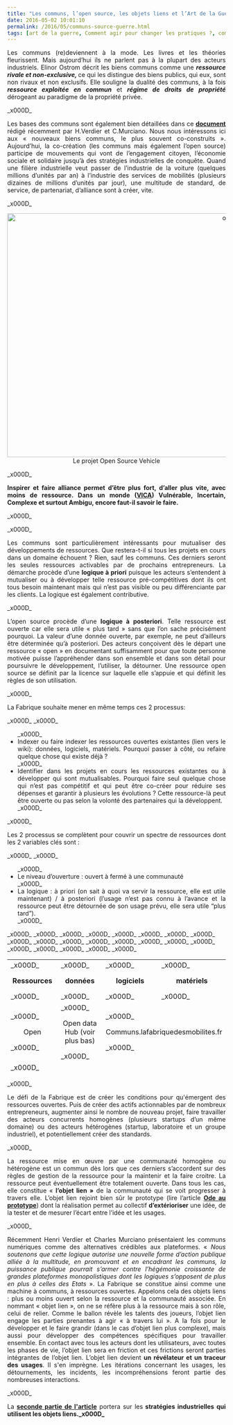 ```yaml
---
title: "Les communs, l’open source, les objets liens et l’Art de la Guerre [1/2]"
date: 2016-05-02 10:01:10
permalink: /2016/05/communs-source-guerre.html
tags: [art de la guerre, Comment agir pour changer les pratiques ?, communs, E.Musk, Fabrique des mobilités, holoptisme, innovation, intelligence collective, open innovation, open source, plate-forme, Que sait-on de nos mobilités ?, Territoire Collectivité Etat Europe]
---
```


<p style="text-align: justify;">Les communs (re)deviennent à la mode. Les livres et les théories fleurissent. Mais aujourd’hui ils ne parlent pas à la plupart des acteurs industriels. Elinor Ostrom décrit les biens communs comme une <strong><em>ressource rivale et non-exclusive, </em></strong>ce qui les distingue des biens publics, qui eux, sont non rivaux et non exclusifs. Elle souligne la dualité des communs, à la fois <strong><em>ressource exploitée en commun</em></strong> et <strong><em>régime de droits de propriété</em></strong> dérogeant au paradigme de la propriété privée.</p>_x000D_
<p style="text-align: justify;">Les bases des communs sont également bien détaillées dans ce <strong><a href="http://events.chairefdd.org/wp-content/uploads/2016/04/CAHIER_FDD_69.pdf" target="_blank">document </a></strong>rédigé récemment par H.Verdier et C.Murciano. Nous nous intéressons ici aux « nouveaux biens communs, le plus souvent co-construits ». Aujourd’hui, la co-création (les communs mais également l’open source) participe de mouvements qui vont de l’engagement citoyen, l’économie sociale et solidaire jusqu’à des stratégies industrielles de conquête. Quand une filière industrielle veut passer de l’industrie de la voiture (quelques millions d’unités par an) à l’industrie des services de mobilités (plusieurs dizaines de millions d’unités par jour), une multitude de standard, de service, de partenariat, d’alliance sont à créer, vite.</p>_x000D_
<p style="text-align: center;"><a href="http://transportsdufutur.ademe.fr/wp-content/uploads/sites/6/2016/05/osv.jpg" rel="attachment wp-att-4184"><img class="aligncenter wp-image-4184 size-full" src="http://transportsdufutur.ademe.fr/wp-content/uploads/sites/6/2016/05/osv.jpg" alt="osv" width="1000" height="562" /></a>Le projet Open Source Vehicle</p>_x000D_
<p style="text-align: justify;"><strong>Inspirer et faire alliance permet d’être plus fort, d’aller plus vite, avec moins de ressource. Dans un monde (<a href="http://transportsdufutur.ademe.fr/2013/07/light-foot-print-strategy.html?s=VICA" target="_blank">VICA</a>) Vulnérable, Incertain, Complexe et surtout Ambigu, encore faut-il savoir le faire.</strong></p>_x000D_
<p style="text-align: justify;"><!--more--></p>_x000D_
<p style="text-align: justify;">Les communs sont particulièrement intéressants pour mutualiser des développements de ressources. Que restera-t-il si tous les projets en cours dans un domaine échouent ? Rien, sauf les communs. Ces derniers seront les seules ressources activables par de prochains entrepreneurs. La démarche procède d’une <strong>logique à priori</strong> puisque les acteurs s’entendent à mutualiser ou à développer telle ressource pré-compétitives dont ils ont tous besoin maintenant mais qui n’est pas visible ou peu différenciante par les clients. La logique est également contributive.</p>_x000D_
<p style="text-align: justify;">L’open source procède d’une <strong>logique à posteriori</strong>. Telle ressource est ouverte car elle sera utile « plus tard » sans que l’on sache précisément pourquoi. La valeur d’une donnée ouverte, par exemple, ne peut d’ailleurs être déterminée qu’à posteriori. Des acteurs conçoivent dès le départ une ressource « open » en documentant suffisamment pour que toute personne motivée puisse l’appréhender dans son ensemble et dans son détail pour poursuivre le développement, l’utiliser, la détourner. Une ressource open source se définit par la licence sur laquelle elle s’appuie et qui définit les règles de son utilisation.</p>_x000D_
<p style="text-align: justify;">La Fabrique souhaite mener en même temps ces 2 processus:</p>_x000D_
_x000D_
<ul style="text-align: justify;">_x000D_
	<li>Indexer ou faire indexer les ressources ouvertes existantes (lien vers le wiki): données, logiciels, matériels. Pourquoi passer à côté, ou refaire quelque chose qui existe déjà ?</li>_x000D_
	<li>Identifier dans les projets en cours les ressources existantes ou à développer qui sont mutualisables. Pourquoi faire seul quelque chose qui n’est pas compétitif et qui peut être co-créer pour réduire ses dépenses et garantir à plusieurs les évolutions ? Cette ressource-là peut être ouverte ou pas selon la volonté des partenaires qui la développent.</li>_x000D_
</ul>_x000D_
<p style="text-align: justify;">Les 2 processus se complètent pour couvrir un spectre de ressources dont les 2 variables clés sont :</p>_x000D_
_x000D_
<ul style="text-align: justify;">_x000D_
	<li>Le niveau d’ouverture : ouvert à fermé à une communauté</li>_x000D_
	<li>La logique : à priori (on sait à quoi va servir la ressource, elle est utile maintenant) / à posteriori (l’usage n’est pas connu à l’avance et la ressource peut être détournée de son usage prévu, elle sera utile “plus tard”).</li>_x000D_
</ul>_x000D_
<table style="height: 262px;" width="630">_x000D_
<tbody>_x000D_
<tr>_x000D_
<td width="187">_x000D_
<p style="text-align: center;"><strong>Ressources</strong></p>_x000D_
</td>_x000D_
<td width="143">_x000D_
<p style="text-align: center;"><strong>données</strong></p>_x000D_
</td>_x000D_
<td width="119">_x000D_
<p style="text-align: center;"><strong>logiciels</strong></p>_x000D_
</td>_x000D_
<td width="153">_x000D_
<p style="text-align: center;"><strong>matériels</strong></p>_x000D_
</td>_x000D_
</tr>_x000D_
<tr>_x000D_
<td width="187">_x000D_
<p style="text-align: center;">Open</p>_x000D_
</td>_x000D_
<td width="143">_x000D_
<p style="text-align: center;">Open data Hub (voir plus bas)</p>_x000D_
</td>_x000D_
<td colspan="2" width="272">_x000D_
<p style="text-align: center;">Communs.lafabriquedesmobilites.fr</p>_x000D_
</td>_x000D_
</tr>_x000D_
<tr>_x000D_
<td width="187">_x000D_
<p style="text-align: center;">Gérées par une communauté (exemples du covoiturage quotidien)</p>_x000D_
</td>_x000D_
<td width="143">_x000D_
<p style="text-align: center;">Trace de conducteur</p>_x000D_
</td>_x000D_
<td width="119">_x000D_
<p style="text-align: center;">Preuve de covoiturage</p>_x000D_
</td>_x000D_
<td width="153">_x000D_
<p style="text-align: center;">Signalétique et Aire covoiturage</p>_x000D_
</td>_x000D_
</tr>_x000D_
</tbody>_x000D_
</table>_x000D_
<p style="text-align: justify;">Le défi de la Fabrique est de créer les conditions pour qu'émergent des ressources ouvertes. Puis de créer des actifs actionnables par de nombreux entrepreneurs, augmenter ainsi le nombre de nouveau projet, faire travailler des acteurs concurrents homogènes (plusieurs startups d’un même domaine) ou des acteurs hétérogènes (startup, laboratoire et un groupe industriel), et potentiellement créer des standards.</p>_x000D_
<p style="text-align: justify;">La ressource mise en œuvre par une communauté homogène ou hétérogène est un commun dès lors que ces derniers s’accordent sur des règles de gestion de la ressource pour la maintenir et la faire croitre. La ressource peut éventuellement être totalement ouverte. Dans tous les cas, elle constitue « <strong>l’objet lien »</strong> de la communauté qui se voit progresser à travers elle. L’objet lien rejoint bien sûr le prototype (lire l’article <strong><a href="http://transportsdufutur.ademe.fr/2014/12/ode-au-prototype.html" target="_blank">Ode au prototype</a></strong>) dont la réalisation permet au collectif <strong>d’extérioriser</strong> une idée, de la tester et de mesurer l’écart entre l’idée et les usages.</p>_x000D_
<p style="text-align: justify;">Récemment Henri Verdier et Charles Murciano présentaient les communs numériques comme des alternatives crédibles aux plateformes. « <em>Nous soutenons que cette logique autorise une nouvelle forme d’action publique alliée à la multitude, en promouvant et en encadrant les communs, la puissance publique pourrait s’armer contre l’hégémonie croissante de grandes plateformes monopolistiques dont les logiques s’opposent de plus en plus à celles des Etats</em> ». La Fabrique se constitue ainsi comme une machine à communs, à ressources ouvertes. Appelons cela des objets liens : plus ou moins ouvert selon la ressource et la communauté associée. En nommant « objet lien », on ne se réfère plus à la ressource mais à son rôle, celui de relier. Comme le ballon révèle les talents des joueurs, l’objet lien engage les parties prenantes à agir « à travers lui ». A la fois pour le développer et le faire grandir (dans le cas d’objet lien plus complexe), mais aussi pour développer des compétences spécifiques pour travailler ensemble. En contact avec tous les acteurs dont les utilisateurs, avec toutes les phases de vie, l’objet lien sera en friction et ces frictions seront parties intégrantes de l’objet lien. L’objet lien devient <strong>un révélateur et un traceur des usages</strong>. Il s'en imprègne. Les itérations concernant les usages, les détournements, les incidents, les incompréhensions feront partie des nombreuses interactions.</p>_x000D_
<p style="text-align: justify;">La <a href="http://transportsdufutur.ademe.fr/2016/05/communs-source-objets-guerre.html" target="_blank"><strong>seconde partie de l'article</strong></a> portera sur les<strong> stratégies industrielles qui utilisent les objets liens._x000D_
</strong></p>
